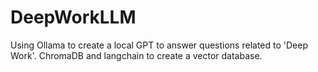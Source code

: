 # DeepWorkLLM
Using Ollama to create a local GPT to answer questions related to 'Deep Work'. ChromaDB and langchain to create a vector database. 

